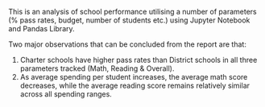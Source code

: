 This is an analysis of school performance utilising a number of parameters (% pass rates, budget, number of students etc.) using Jupyter Notebook and Pandas Library.

Two major observations that can be concluded from the report are that:
1. Charter schools have higher pass rates than District schools in all three parameters tracked (Math, Reading & Overall).
2. As average spending per student increases, the average math score decreases, while the average reading score remains relatively similar across all spending ranges.

